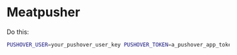 # Meatpusher

Do this:

```bash
PUSHOVER_USER=your_pushover_user_key PUSHOVER_TOKEN=a_pushover_app_token node ./app.js chat comma,separated,highlight,words
```
